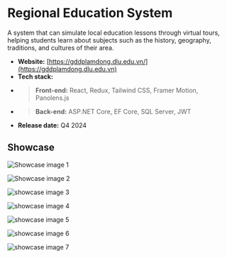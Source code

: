# Regional Education System

A system that can simulate local education lessons through virtual tours, helping students learn about subjects such as the history, geography, traditions, and cultures of their area.

- **Website:** [https://gddplamdong.dlu.edu.vn/](https://gddplamdong.dlu.edu.vn)
- **Tech stack:**
- > **Front-end:** React, Redux, Tailwind CSS, Framer Motion, Panolens.js
- > **Back-end:** ASP\.NET Core, EF Core, SQL Server, JWT
- **Release date:** Q4 2024

## Showcase

![Showcase image 1](/images/projects/client-projects/regional-education-system/1.png)

![Showcase image 2](/images/projects/client-projects/regional-education-system/2.png)

![showcase image 3](/images/projects/client-projects/regional-education-system/3.png)

![showcase image 4](/images/projects/client-projects/regional-education-system/4.png)

![showcase image 5](/images/projects/client-projects/regional-education-system/5.png)

![showcase image 6](/images/projects/client-projects/regional-education-system/6.png)

![showcase image 7](/images/projects/client-projects/regional-education-system/7.png)
